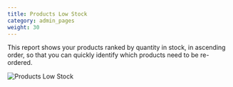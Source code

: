 ```yaml
---
title: Products Low Stock
category: admin_pages
weight: 30
---
```


This report shows your products ranked by quantity in stock, in ascending order, so that you can quickly identify which products need to be re-ordered. 

![Products Low Stock](/images/products_low_stock.png) 
